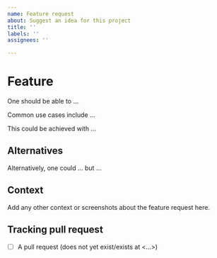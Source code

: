```yaml
---
name: Feature request
about: Suggest an idea for this project
title: ''
labels: ''
assignees: ''

---
```


# Feature

One should be able to &#8230;

Common use cases include &#8230;

This could be achieved with &#8230;

## Alternatives

Alternatively, one could &#8230; but &#8230; 

## Context

Add any other context or screenshots about the feature request here.

## Tracking pull request

 - [ ] A pull request (does not yet exist/exists at <&#8230;>)
